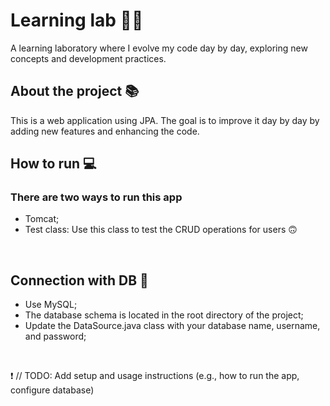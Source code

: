 # Learning lab 👨‍🔬

A learning laboratory where I evolve my code day by day, exploring new concepts and development practices.

## About the project 📚
This is a web application using JPA. The goal is to improve it day by day by adding new features and enhancing the code.

## How to run 💻
### There are two ways to run this app
- Tomcat;
- Test class: Use this class to test the CRUD operations for users 🙃

<br>

## Connection with DB 📁
- Use MySQL;
- The database schema is located in the root directory of the project;
- Update the DataSource.java class with your database name, username, and password;

<br> 

❗ // TODO: Add setup and usage instructions (e.g., how to run the app, configure database)
